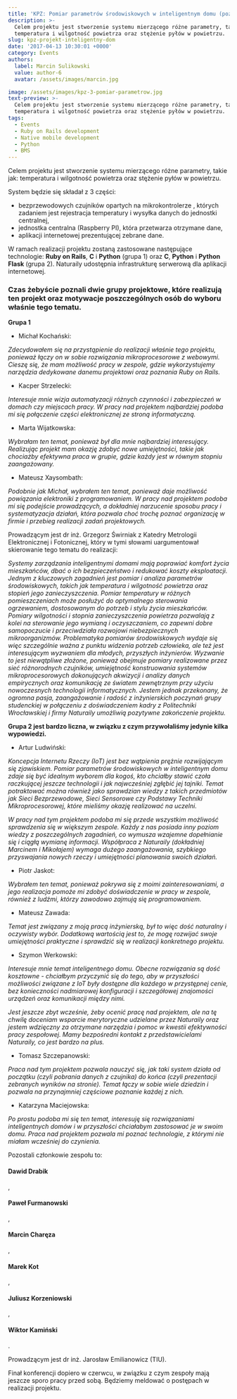 ```yaml
---
title: 'KPZ: Pomiar parametrów środowiskowych w inteligentnym domu (poznaj projekt)'
description: >-
  Celem projektu jest stworzenie systemu mierzącego różne parametry, takie jak:
  temperatura i wilgotność powietrza oraz stężenie pyłów w powietrzu.
slug: kpz-projekt-inteligentny-dom
date: '2017-04-13 10:30:01 +0000'
category: Events
authors:
  label: Marcin Sulikowski
  value: author-6
  avatar: /assets/images/marcin.jpg

image: /assets/images/kpz-3-pomiar-parametrow.jpg
text-preview: >-
  Celem projektu jest stworzenie systemu mierzącego różne parametry, takie jak:
  temperatura i wilgotność powietrza oraz stężenie pyłów w powietrzu.
tags:
  - Events
  - Ruby on Rails development
  - Native mobile development
  - Python
  - BMS
---
```

Celem projektu jest stworzenie systemu mierzącego różne parametry, takie jak: temperatura i wilgotność powietrza oraz stężenie pyłów w powietrzu.

System będzie się składał z 3 części:

* bezprzewodowych czujników opartych na mikrokontrolerze , których zadaniem jest rejestracja  temperatury i wysyłka danych do jednostki centralnej,
* jednostka centralna (Raspberry PI), która przetwarza otrzymane dane,
* aplikacji internetowej prezentującej zebrane dane.

W ramach realizacji projektu zostaną zastosowane następujące technologie: **Ruby on Rails**, **C** i **Python** (grupa 1) oraz **C**, **Python** i **Python Flask** (grupa 2). Naturaily udostępnia infrastrukturę serwerową dla aplikacji internetowej.

### Czas żebyście poznali dwie **grupy projektowe**, które realizują ten projekt oraz motywacje poszczególnych osób do wyboru właśnie tego tematu.

**Grupa 1**

* <p class="text-underline">Michał Kochański:</p>

_Zdecydowałem się na przystąpienie do realizacji właśnie tego projektu, ponieważ łączy on w sobie rozwiązania mikroprocesorowe z webowymi. Cieszę się, że mam możliwość pracy w zespole, gdzie wykorzystujemy narzędzia dedykowane danemu projektowi oraz poznania Ruby on Rails._

* <p class="text-underline">Kacper Strzelecki:</p>

_Interesuje mnie wizja automatyzacji różnych czynności i zabezpieczeń w domach czy miejscach pracy. W pracy nad projektem najbardziej podoba mi się połączenie części elektronicznej ze stroną informatyczną._

* <p class="text-underline">Marta Wijatkowska:</p>

_Wybrałam ten temat, ponieważ był dla mnie najbardziej interesujący. Realizując projekt mam okazję zdobyć nowe umiejętności, takie jak chociażby efektywna praca w grupie, gdzie każdy jest w równym stopniu zaangażowany._

* <p class="text-underline">Mateusz Xaysombath:</p>

_Podobnie jak Michał, wybrałem ten temat, ponieważ daje możliwość powiązania elektroniki z programowaniem. W pracy nad projektem podoba mi się podejście prowadzących, a dokładniej narzucenie sposobu pracy i systematyzacja działań, która pozwala choć trochę poznać organizację w firmie i przebieg realizacji zadań projektowych._

Prowadzącym jest <span class="text-underline">dr inż. Grzegorz Świrniak z Katedry Metrologii Elektronicznej i Fotonicznej</span>, który w tymi słowami uargumentował skierowanie tego tematu do realizacji:

_Systemy zarządzania inteligentnymi domami mają poprawiać komfort życia mieszkańców, dbać o ich bezpieczeństwo i redukować koszty eksploatacji. Jednym z kluczowych zagadnień jest pomiar i analiza parametrów środowiskowych, takich jak temperatura i wilgotność powietrza oraz stopień jego zanieczyszczenia. Pomiar temperatury w różnych pomieszczeniach może posłużyć do optymalnego sterowania ogrzewaniem, dostosowanym do potrzeb i stylu życia mieszkańców. Pomiary wilgotności i stopnia zanieczyszczenia powietrza pozwalają z kolei na sterowanie jego wymianą i oczyszczaniem, co zapewni dobre samopoczucie i przeciwdziała rozwojowi niebezpiecznych mikroorganizmów. Problematyka pomiarów środowiskowych wydaje się więc szczególnie ważna z punktu widzenia potrzeb człowieka, ale też jest interesującym wyzwaniem dla młodych, przyszłych inżynierów. Wyzwanie to jest niewątpliwe złożone, ponieważ obejmuje pomiary realizowane przez sieć różnorodnych czujników, umiejętność konstruowania systemów mikroprocesorowych dokonujących akwizycji i analizy danych empirycznych oraz komunikację ze światem zewnętrznym przy użyciu nowoczesnych technologii informatycznych. Jestem jednak przekonany, że ogromna pasja,  zaangażowanie i radość z inżynierskich poczynań grupy studenckiej w połączeniu z doświadczeniem kadry z Politechniki Wrocławskiej i firmy Naturaily umożliwią pozytywne zakończenie projektu._

**Grupa 2 jest bardzo liczna, w związku z czym przywołaliśmy jedynie kilka wypowiedzi.**

* <p class="text-underline">Artur Ludwiński:</p>

_Koncepcja Internetu Rzeczy (IoT) jest bez wątpienia prężnie rozwijającym się zjawiskiem. Pomiar parametrów środowiskowych w inteligentnym domu zdaje się być idealnym wyborem dla kogoś, kto chciałby stawić czoła raczkującej jeszcze technologii i jak najwcześniej zgłębić jej tajniki. Temat potraktować można również jako sprawdzian wiedzy z takich przedmiotów jak Sieci Bezprzewodowe, Sieci Sensorowe czy Podstawy Techniki Mikroprocesorowej, które mieliśmy okazję realizować na uczelni._

_W pracy nad tym projektem podoba mi się przede wszystkim możliwość sprawdzenia się w większym zespole. Każdy z nas posiada inny poziom wiedzy z poszczególnych zagadnień, co wymusza wzajemne dopełnianie się i ciągłą wymianę informacji. Współpraca z Naturaily (dokładniej Marcinem i Mikołajem) wymaga dużego zaangażowania, szybkiego przyswajania nowych rzeczy i umiejętności planowania swoich działań._

* <p class="text-underline">Piotr Jaskot:</p>

_Wybrałem ten temat, ponieważ pokrywa się z moimi zainteresowaniami, a jego realizacja pomoże mi zdobyć doświadczenie w pracy w zespole, również z ludźmi, którzy zawodowo zajmują się programowaniem._

* <p class="text-underline">Mateusz Zawada:</p>

_Temat jest związany z moją pracą inżynierską, był to więc dość naturalny i oczywisty wybór. Dodatkową wartością jest to, że mogę rozwijać swoje umiejętności praktyczne i sprawdzić się w realizacji konkretnego projektu._

* <p class="text-underline">Szymon Werkowski:</p>

_Interesuje mnie temat inteligentnego domu. Obecne rozwiązania są dość kosztowne - chciałbym przyczynić się do tego, aby w przyszłości możliwości związane z IoT były dostępne dla każdego w przystępnej cenie, bez konieczności nadmiarowej konfiguracji i szczegółowej znajomości urządzeń oraz komunikacji między nimi._

_Jest jeszcze zbyt wcześnie, żeby ocenić pracę nad projektem, ale na tę chwilę doceniam wsparcie merytoryczne udzielane przez Naturaily oraz jestem wdzięczny za otrzymane narzędzia i pomoc w kwestii efektywności pracy zespołowej. Mamy bezpośredni kontakt z przedstawicielami Naturaily, co jest bardzo na plus._

* <p class="text-underline">Tomasz Szczepanowski:</p>

_Praca nad tym projektem pozwala nauczyć się, jak taki system działa od początku (czyli pobrania danych z czujnika) do końca (czyli prezentacji zebranych wyników na stronie). Temat łączy w sobie wiele dziedzin i pozwala na przynajmniej częściowe poznanie każdej z nich._

* <p class="text-underline">Katarzyna Maciejowska:</p>

_Po prostu podoba mi się ten temat, interesuję się rozwiązaniami inteligentnych domów i w przyszłości chciałabym zastosować je w swoim domu. Praca nad projektem pozwala mi poznać technologie, z którymi nie miałam wcześniej do czynienia._

<p class="text-inline no-margin-bottom"> Pozostali członkowie zespołu to: </p> <h4 class="text-inline">Dawid Drabik</h4>, <h4 class="text-inline">Paweł Furmanowski</h4>, <h4 class="text-inline">Marcin Charęza</h4>, <h4 class="text-inline">Marek Kot</h4>, <h4 class="text-inline">Juliusz Korzeniowski</h4>, <h4 class="text-inline">Wiktor Kamiński</h4>.

Prowadzącym jest <span class="text-underline">dr inż. Jarosław Emilianowicz (TIU)</span>.

Finał konferencji dopiero w czerwcu, w związku z czym zespoły mają jeszcze sporo pracy przed sobą. Będziemy meldować o postępach w realizacji projektu.

